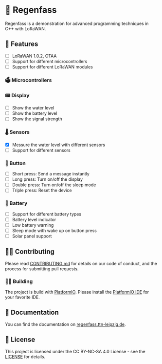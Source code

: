 # 🌈 Regenfass

Regenfass is a demonstration for advanced programming techniques in C++ with LoRaWAN.

## 🚀 Features

* [ ] LoRaWAN 1.0.2, OTAA
* [ ] Support for different microcontrollers
* [ ] Support for different LoRaWAN modules

### 🗳️ Microcontrollers

### 📟 Display

* [ ] Show the water level
* [ ] Show the battery level
* [ ] Show the signal strength

### 🌡️  Sensors

* [x] Messure the water level with different sensors
* [ ] Support for different sensors

### 🔴 Button

* [ ] Short press: Send a message instantly
* [ ] Long press: Turn on/off the display
* [ ] Double press: Turn on/off the sleep mode
* [ ] Triple press: Reset the device

### 🔋 Battery

* [ ] Support for different battery types
* [ ] Battery level indicator
* [ ] Low battery warning
* [ ] Sleep mode with wake up on button press
* [ ] Solar panel support

## 👩‍💻 Contributing

Please read [CONTRIBUTING.md](CONTRIBUTING.md) for details on our code of conduct, and the process for submitting pull requests.

### 👷‍♀️ Building

The project is build with [PlatformIO](https://platformio.org/). Please install the [PlatformIO IDE](https://platformio.org/platformio-ide) for your favorite IDE.

## 📝 Documentation

You can find the documentation on [regenfass.ttn-leipzig.de](https://regenfass.ttn-leipzig.de).

## 📜 License

This project is licensed under the CC BY-NC-SA 4.0 License - see the [LICENSE](https://creativecommons.org/licenses/by-nc-sa/4.0/) for details.
